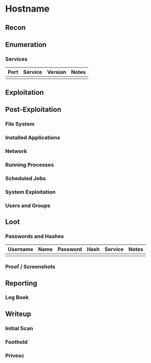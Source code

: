 # Hostname

## Recon

## Enumeration
### Services
| Port | Service | Version | Notes |
| ---- | ------- | ------- | ----- |
|      |         |         |       |

## Exploitation

## Post-Exploitation
### File System
### Installed Applications
### Network
### Running Processes
### Scheduled Jobs
### System Exploitation
### Users and Groups

## Loot
### Passwords and Hashes
| Username | Name | Password | Hash | Service | Notes |
| -------- | ---- | -------- | ---- | ------- | ----- |
|          |      |          |      |         |       |

### Proof / Screenshots

## Reporting
### Log Book
## Writeup
### Initial Scan
### Foothold
### Privesc